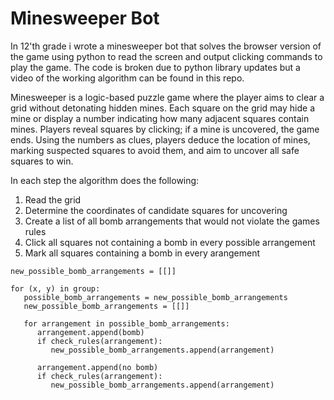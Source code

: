 # Minesweeper Bot  
In 12'th grade i wrote a minesweeper bot that solves the browser version of the game using python to read the screen and output clicking commands to play the game. The code is broken due to python library updates but a video of the working algorithm can be found in this repo.  

Minesweeper is a logic-based puzzle game where the player aims to clear a grid without detonating hidden mines. Each square on the grid may hide a mine or display a number indicating how many adjacent squares contain mines. Players reveal squares by clicking; if a mine is uncovered, the game ends. Using the numbers as clues, players deduce the location of mines, marking suspected squares to avoid them, and aim to uncover all safe squares to win.  

In each step the algorithm does the following:  
1. Read the grid
2. Determine the coordinates of candidate squares for uncovering
3. Create a list of all bomb arrangements that would not violate the games rules
4. Click all squares not containing a bomb in every possible arrangement
5. Mark all squares containing a bomb in every arangement

```
new_possible_bomb_arrangements = [[]]

for (x, y) in group:
   possible_bomb_arrangements = new_possible_bomb_arrangements
   new_possible_bomb_arrangements = [[]]

   for arrangement in possible_bomb_arrangements:
      arrangement.append(bomb)
      if check_rules(arrangement):
         new_possible_bomb_arrangements.append(arrangement)

      arrangement.append(no bomb)
      if check_rules(arrangement):
         new_possible_bomb_arrangements.append(arrangement)
  
```
